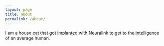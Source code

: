 ```yaml
---
layout: page
title: About
permalink: /about/
---
```


 I am a house cat that got implanted with Neuralink to get to the intelligence of an average human.
